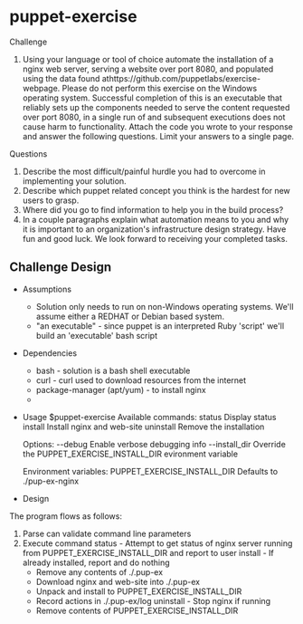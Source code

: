 puppet-exercise
===============

Challenge
1. Using your language or tool of choice automate the installation of a nginx web server, serving a website over port 8080, and populated using the data found athttps://github.com/puppetlabs/exercise-webpage. Please do not perform this exercise on the Windows operating system. Successful completion of this is an executable that reliably sets up the components needed to serve the content requested over port 8080, in a single run of and subsequent executions does not cause harm to functionality.
Attach the code you wrote to your response and answer the following questions. Limit your answers to a single page.

Questions
1. Describe the most difficult/painful hurdle you had to overcome in implementing your solution.
2. Describe which puppet related concept you think is the hardest for new users to grasp.
3. Where did you go to find information to help you in the build process?
4. In a couple paragraphs explain what automation means to you and why it is important to an organization's infrastructure design strategy.
Have fun and good luck. We look forward to receiving your completed tasks.

Challenge Design
----------------

 * Assumptions
	* Solution only needs to run on non-Windows operating systems. We'll assume either a REDHAT or Debian based system.
	* "an executable" - since puppet is an interpreted Ruby 'script' we'll build an 'executable' bash script

 * Dependencies
	* bash	- solution is a bash shell executable
	* curl	- curl used to download resources from the internet
	* package-manager (apt/yum) - to install nginx
	* 

 * Usage
	$puppet-exercise <command> <options>
	Available commands:
	  status	Display status
	  install	Install nginx and web-site
	  uninstall	Remove the installation
	
	Options:
	  --debug	Enable verbose debugging info
	  --install_dir	Override the PUPPET_EXERCISE_INSTALL_DIR evironment variable

	Environment variables:
	PUPPET_EXERCISE_INSTALL_DIR	Defaults to ./pup-ex-nginx

 * Design


  The program flows as follows:
  
  1) Parse can validate command line parameters
  2) Execute command
    status	- Attempt to get status of nginx server running from PUPPET_EXERCISE_INSTALL_DIR
		  and report to user
    install	- If already installed, report and do nothing
		- Remove any contents of ./.pup-ex
		- Download nginx and web-site into ./.pup-ex
		- Unpack and install to PUPPET_EXERCISE_INSTALL_DIR
		- Record actions in ./.pup-ex/log
    uninstall	- Stop nginx if running
		- Remove contents of PUPPET_EXERCISE_INSTALL_DIR

